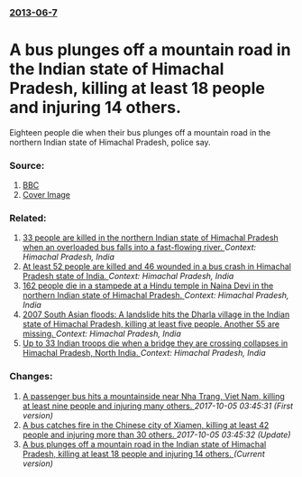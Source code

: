 ### [2013-06-7](/news/2013/06/7/index.md)

# A bus plunges off a mountain road in the Indian state of Himachal Pradesh, killing at least 18 people and injuring 14 others. 

Eighteen people die when their bus plunges off a mountain road in the northern Indian state of Himachal Pradesh, police say.


### Source:

1. [BBC](http://www.bbc.co.uk/news/world-asia-india-22809724)
1. [Cover Image](http://ichef-1.bbci.co.uk/news/1024/media/images/62811000/gif/_62811637_india_himachal_nepal_0912.gif)

### Related:

1. [33 people are killed in the northern Indian state of Himachal Pradesh when an overloaded bus falls into a fast-flowing river. ](/news/2013/05/8/33-people-are-killed-in-the-northern-indian-state-of-himachal-pradesh-when-an-overloaded-bus-falls-into-a-fast-flowing-river.md) _Context: Himachal Pradesh, India_
2. [At least 52 people are killed and 46 wounded in a bus crash in Himachal Pradesh state of India. ](/news/2012/08/11/at-least-52-people-are-killed-and-46-wounded-in-a-bus-crash-in-himachal-pradesh-state-of-india.md) _Context: Himachal Pradesh, India_
3. [ 162 people die in a stampede at a Hindu temple in Naina Devi in the northern Indian state of Himachal Pradesh. ](/news/2008/08/3/162-people-die-in-a-stampede-at-a-hindu-temple-in-naina-devi-in-the-northern-indian-state-of-himachal-pradesh.md) _Context: Himachal Pradesh, India_
4. [ 2007 South Asian floods: A landslide hits the Dharla village in the Indian state of Himachal Pradesh, killing at least five people. Another 55 are missing. ](/news/2007/08/15/2007-south-asian-floods-a-landslide-hits-the-dharla-village-in-the-indian-state-of-himachal-pradesh-killing-at-least-five-people-another.md) _Context: Himachal Pradesh, India_
5. [ Up to 33 Indian troops die when a bridge they are crossing collapses in Himachal Pradesh, North India. ](/news/2005/09/8/up-to-33-indian-troops-die-when-a-bridge-they-are-crossing-collapses-in-himachal-pradesh-north-india.md) _Context: Himachal Pradesh, India_

### Changes:

1. [A passenger bus hits a mountainside near Nha Trang, Viet Nam, killing at least nine people and injuring many others. ](/news/2013/06/7/a-passenger-bus-hits-a-mountainside-near-nha-trang-viet-nam-killing-at-least-nine-people-and-injuring-many-others.md) _2017-10-05 03:45:31 (First version)_
2. [A bus catches fire in the Chinese city of Xiamen, killing at least 42 people and injuring more than 30 others. ](/news/2013/06/7/a-bus-catches-fire-in-the-chinese-city-of-xiamen-killing-at-least-42-people-and-injuring-more-than-30-others.md) _2017-10-05 03:45:32 (Update)_
2. [A bus plunges off a mountain road in the Indian state of Himachal Pradesh, killing at least 18 people and injuring 14 others. ](/news/2013/06/7/a-bus-plunges-off-a-mountain-road-in-the-indian-state-of-himachal-pradesh-killing-at-least-18-people-and-injuring-14-others.md) _(Current version)_
